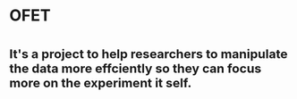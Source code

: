 # OFET
<h1><span style="font-size: 22px;">It's a project to help researchers to manipulate the data more effciently so they can focus more on the experiment it self.</span></h1>
